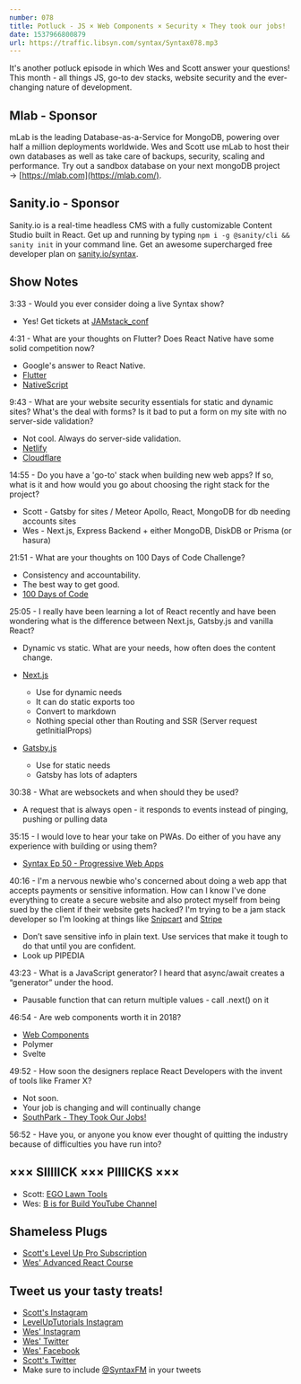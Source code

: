 ```yaml
---
number: 078
title: Potluck - JS × Web Components × Security × They took our jobs!
date: 1537966800879
url: https://traffic.libsyn.com/syntax/Syntax078.mp3
---
```


It's another potluck episode in which Wes and Scott answer your questions! This month - all things JS, go-to dev stacks, website security and the ever-changing nature of development.

## Mlab - Sponsor

mLab is the leading Database-as-a-Service for MongoDB, powering over half a million deployments worldwide. Wes and Scott use mLab to host their own databases as well as take care of backups, security, scaling and performance. Try out a sandbox database on your next mongoDB project → [https://mlab.com](https://mlab.com/). 

## Sanity.io - Sponsor

Sanity.io is a real-time headless CMS with a fully customizable Content Studio built in React. Get up and running by typing `npm i -g @sanity/cli && sanity init` in your command line. Get an awesome supercharged free developer plan on [sanity.io/syntax](https://sanity.io/syntax?utm_source=syntax-fm&utm_campaign=syntax1). 

## Show Notes

3:33 - Would you ever consider doing a live Syntax show?

* Yes! Get tickets at [JAMstack_conf](https://jamstackconf.com/)

4:31 - What are your thoughts on Flutter? Does React Native have some solid competition now?

* Google's answer to React Native.
* [Flutter](https://flutter.io/)
* [NativeScript](https://www.nativescript.org/)

9:43 - What are your website security essentials for static and dynamic sites? What's the deal with forms? Is it bad to put a form on my site with no server-side validation?

* Not cool. Always do server-side validation.
* [Netlify](https://www.netlify.com/)
* [Cloudflare](https://www.cloudflare.com/)

14:55 - Do you have a 'go-to' stack when building new web apps? If so, what is it and how would you go about choosing the right stack for the project?

* Scott - Gatsby for sites / Meteor Apollo, React, MongoDB for db needing accounts sites
* Wes - Next.js, Express Backend + either MongoDB, DiskDB or Prisma (or hasura)

21:51 - What are your thoughts on 100 Days of Code Challenge?

* Consistency and accountability.
* The best way to get good.
* [100 Days of Code](https://www.100daysofcode.com/)

25:05 - I really have been learning a lot of React recently and have been wondering what is the difference between Next.js, Gatsby.js and vanilla React?

* Dynamic vs static. What are your needs, how often does the content change.
* [Next.js](https://nextjs.org/)
  * Use for dynamic needs
  * It can do static exports too
  * Convert to markdown 
  * Nothing special other than Routing and SSR (Server request getInitialProps)

* [Gatsby.js](https://www.gatsbyjs.org/)
  * Use for static needs
  * Gatsby has lots of adapters

30:38 - What are websockets and when should they be used?

* A request that is always open - it responds to events instead of pinging, pushing or pulling data

35:15 - I would love to hear your take on PWAs. Do either of you have any experience with building or using them?

* [Syntax Ep 50 - Progressive Web Apps](https://syntax.fm/show/050/progressive-web-apps)

40:16 - I'm a nervous newbie who's concerned about doing a web app that accepts payments or sensitive information. How can I know I've done everything to create a secure website and also protect myself from being sued by the client if their website gets hacked? I'm trying to be a jam stack developer so I'm looking at things like [Snipcart](https://snipcart.com/) and [Stripe](https://stripe.com/)

* Don’t save sensitive info in plain text. Use services that make it tough to do that until you are confident.
* Look up PIPEDIA

43:23 - What is a JavaScript generator? I heard that async/await creates a “generator” under the hood.

* Pausable function that can return multiple values - call .next() on it

46:54 - Are web components worth it in 2018?

* [Web Components](https://www.webcomponents.org/)
* Polymer
* Svelte

49:52 - How soon the designers replace React Developers with the invent of tools like Framer X?

* Not soon.
* Your job is changing and will continually change
* [SouthPark - They Took Our Jobs!](https://www.youtube.com/watch?v=DEiWU1MbBfk)

56:52 - Have you, or anyone you know ever thought of quitting the industry because of difficulties you have run into? 

## ××× SIIIIICK ××× PIIIICKS ×××

* Scott: [EGO Lawn Tools](https://amzn.to/2MFATPj)
* Wes: [B is for Build YouTube Channel](https://www.youtube.com/channel/UCl4-WBRqWA2MlxmZorKOV7w)

## Shameless Plugs

* [Scott's Level Up Pro Subscription](https://LevelUpTutorials.com/pro)
* [Wes' Advanced React Course](https://advancedreact.com/)

## Tweet us your tasty treats!

* [Scott's Instagram](https://www.instagram.com/stolinski/)
* [LevelUpTutorials Instagram](https://www.instagram.com/LevelUpTutorials/)
* [Wes' Instagram](https://www.instagram.com/wesbos/)
* [Wes' Twitter](https://twitter.com/wesbos)
* [Wes' Facebook](https://www.facebook.com/wesbos.developer)
* [Scott's Twitter](https://twitter.com/stolinski)
* Make sure to include [@SyntaxFM](https://twitter.com/SyntaxFM) in your tweets